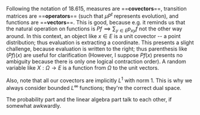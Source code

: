 Following the notation of $18.615$, measures are ==**covectors**==, transition matrices are ==**operators**== (such that $\mu P^t$ represents evolution), and functions are ==**vectors**==. This is good, because e.g. it reminds us that the natural operation on functions is $Pf\implies \sum_{y\in E} p_{xy} f$ not the other way around. In this context, an object like $x\in E$ is a unit covector --  a point distribution; thus evaluation is extracting a coordinate. This presents a slight challenge, because evaluation is written to the right; thus parenthesis like $(Pf)(x)$ are useful for clarification (However, I suppose $Pf(x)$ presents no ambiguity because there is only one logical contraction order). A random variable like $X:\Omega\to E$ is a function from $\Omega$ to the unit vectors.

Also, note that all our covectors are implicitly $L^1$ with norm $1$. This is why we always consider bounded $L^\infty$ functions; they're the correct dual space.

The probability part and the linear algebra part talk to each other, if somewhat awkwardly.